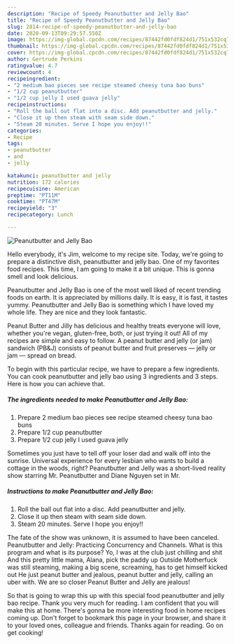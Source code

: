 ```yaml
---
description: "Recipe of Speedy Peanutbutter and Jelly Bao"
title: "Recipe of Speedy Peanutbutter and Jelly Bao"
slug: 2814-recipe-of-speedy-peanutbutter-and-jelly-bao
date: 2020-09-13T09:29:57.550Z
image: https://img-global.cpcdn.com/recipes/87442fd0fdf824d1/751x532cq70/peanutbutter-and-jelly-bao-recipe-main-photo.jpg
thumbnail: https://img-global.cpcdn.com/recipes/87442fd0fdf824d1/751x532cq70/peanutbutter-and-jelly-bao-recipe-main-photo.jpg
cover: https://img-global.cpcdn.com/recipes/87442fd0fdf824d1/751x532cq70/peanutbutter-and-jelly-bao-recipe-main-photo.jpg
author: Gertrude Perkins
ratingvalue: 4.7
reviewcount: 4
recipeingredient:
- "2 medium bao pieces see recipe steamed cheesy tuna bao buns"
- "1/2 cup peanutbutter"
- "1/2 cup jelly I used guava jelly"
recipeinstructions:
- "Roll the ball out flat into a disc. Add peanutbutter and jelly."
- "Close it up then steam with seam side down."
- "Steam 20 minutes. Serve I hope you enjoy!!"
categories:
- Recipe
tags:
- peanutbutter
- and
- jelly

katakunci: peanutbutter and jelly 
nutrition: 172 calories
recipecuisine: American
preptime: "PT11M"
cooktime: "PT47M"
recipeyield: "3"
recipecategory: Lunch

---
```



![Peanutbutter and Jelly Bao](https://img-global.cpcdn.com/recipes/87442fd0fdf824d1/751x532cq70/peanutbutter-and-jelly-bao-recipe-main-photo.jpg)

Hello everybody, it's Jim, welcome to my recipe site. Today, we're going to prepare a distinctive dish, peanutbutter and jelly bao. One of my favorites food recipes. This time, I am going to make it a bit unique. This is gonna smell and look delicious.

Peanutbutter and Jelly Bao is one of the most well liked of recent trending foods on earth. It is appreciated by millions daily. It is easy, it is fast, it tastes yummy. Peanutbutter and Jelly Bao is something which I have loved my whole life. They are nice and they look fantastic.

Peanut Butter and Jilly has delicious and healthy treats everyone will love, whether you&#39;re vegan, gluten-free, both, or just trying it out! All of my recipes are simple and easy to follow. A peanut butter and jelly (or jam) sandwich (PB&amp;J) consists of peanut butter and fruit preserves — jelly or jam — spread on bread.


To begin with this particular recipe, we have to prepare a few ingredients. You can cook peanutbutter and jelly bao using 3 ingredients and 3 steps. Here is how you can achieve that.

<!--inarticleads1-->

##### The ingredients needed to make Peanutbutter and Jelly Bao:

1. Prepare 2 medium bao pieces see recipe steamed cheesy tuna bao buns
1. Prepare 1/2 cup peanutbutter
1. Prepare 1/2 cup jelly I used guava jelly


Sometimes you just have to tell off your loser dad and walk off into the sunrise. Universal experience for every lesbian who wants to build a cottage in the woods, right? Peanutbutter and Jelly was a short-lived reality show starring Mr. Peanutbutter and Diane Nguyen set in Mr. 

<!--inarticleads2-->

##### Instructions to make Peanutbutter and Jelly Bao:

1. Roll the ball out flat into a disc. Add peanutbutter and jelly.
1. Close it up then steam with seam side down.
1. Steam 20 minutes. Serve I hope you enjoy!!


The fate of the show was unknown, it is assumed to have been canceled. Peanutbutter and Jelly: Practicing Concurrency and Channels. What is this program and what is its purpose? Yo, I was at the club just chilling and shit And this pretty little mama, Alana, pick the paddy up Outside Motherfuck was still steaming, making a big scene, screaming, has to get himself kicked out He just peanut butter and jealous, peanut butter and jelly, calling an uber with. We are so closer Peanut Butter and Jelly are jealous! 

So that is going to wrap this up with this special food peanutbutter and jelly bao recipe. Thank you very much for reading. I am confident that you will make this at home. There's gonna be more interesting food in home recipes coming up. Don't forget to bookmark this page in your browser, and share it to your loved ones, colleague and friends. Thanks again for reading. Go on get cooking!
